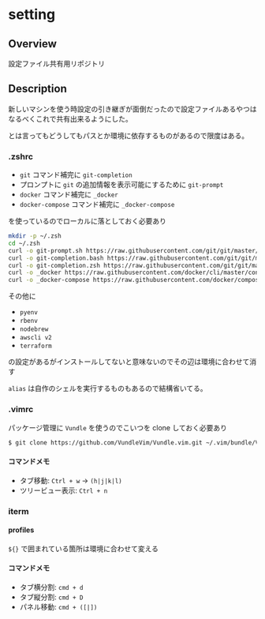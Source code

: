 # setting

## Overview

設定ファイル共有用リポジトリ

## Description

新しいマシンを使う時設定の引き継ぎが面倒だったので設定ファイルあるやつはなるべくこれで共有出来るようにした。

とは言ってもどうしてもパスとか環境に依存するものがあるので限度はある。
### .zshrc

- `git` コマンド補完に `git-completion`
- プロンプトに `git` の追加情報を表示可能にするために `git-prompt`
- `docker` コマンド補完に `_docker`
- `docker-compose` コマンド補完に `_docker-compose`

を使っているのでローカルに落としておく必要あり

```bash
mkdir -p ~/.zsh
cd ~/.zsh
curl -o git-prompt.sh https://raw.githubusercontent.com/git/git/master/contrib/completion/git-prompt.sh
curl -o git-completion.bash https://raw.githubusercontent.com/git/git/master/contrib/completion/git-completion.bash
curl -o git-completion.zsh https://raw.githubusercontent.com/git/git/master/contrib/completion/git-completion.zsh
curl -o _docker https://raw.githubusercontent.com/docker/cli/master/contrib/completion/zsh/_docker
curl -o _docker-compose https://raw.githubusercontent.com/docker/compose/$(docker-compose version --short)/contrib/completion/zsh/_docker-compose
```

その他に

- `pyenv`
- `rbenv`
- `nodebrew`
- `awscli v2`
- `terraform`

の設定があるがインストールしてないと意味ないのでその辺は環境に合わせて消す

`alias` は自作のシェルを実行するものもあるので結構省いてる。

### .vimrc

パッケージ管理に `Vundle` を使うのでこいつを clone しておく必要あり

```bash
$ git clone https://github.com/VundleVim/Vundle.vim.git ~/.vim/bundle/Vundle.vim
```

#### コマンドメモ

- タブ移動: `Ctrl + w` → `(h|j|k|l)`
- ツリービュー表示: `Ctrl + n`

### iterm

#### profiles

`${}` で囲まれている箇所は環境に合わせて変える

#### コマンドメモ

- タブ横分割: `cmd + d`
- タブ縦分割: `cmd + D`
- パネル移動: `cmd + ([|])`
